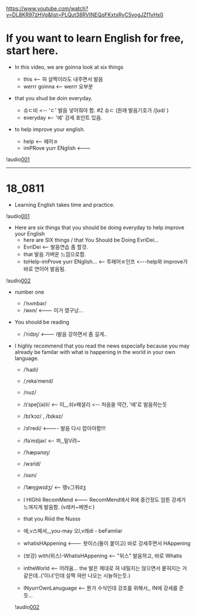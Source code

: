 <https://www.youtube.com/watch?v=DL8KR97zHVg&list=PLQut38RVINEQqFKxtxRyC5yogJZf1yHx0>

# If you want to learn English for free, start here.



* In this video, we are goinna look at six things
  - this <-- 혀 살짝이라도 내주면서 발음
  - werrr goinna  <-- werrr 요부분
   
     
* that you shud be doin everyday.
  - 슈ㄷ비  <-- 'ㄷ' 발음 넣어줘야 함.  #2 슈ㄷ (원래 발음기호가 /ʃʊd/ )
  - everyday  <-- '에' 강세 포인트 있음.
  
* to help improve your english.
  - help <-- 헤어ㅍ
  - imPRove yurr ENglish  <--- 
  
 !audio[001](https://github.com/brianrobo/English/blob/master/18_0716_If_you_want/18_0716_001.m4a)
 
 ------------------------------------------------------------------------------------------------------
 
 # 18_0811
 
 * Learning English takes time and practice.
 
 !audio[001](https://github.com/brianrobo/English/blob/master/18_0716_If_you_want/18_0811_001.m4a)
 
 
 * Here are six things that you should be doing everyday to help improve your English
   - here are SIX things / that You Should be Doing EvriDei...
   - EvriDei  <-- 발음연습 좀 할것.
   - that 발음 가벼운 느낌으로함.
   - toHelp-imProve yurr ENglish...    <-- 투헤어ㅍ인프   <---help와 improve가 바로 연이어 발음됨.
   
 !audio[002](https://github.com/brianrobo/English/blob/master/18_0716_If_you_want/18_0811_002.m4a)
 
 
 * number one
   - /ˈnʌmbər/
   - /wʌn/           <--- 이거 였구낭...
 
 * You should be reading
   - /ˈridɪŋ/   <--- i발음 강하면서 좀 길게..

* I highly recommend that you read the news especially because you may already be familar with what is happening in the world in your own language.
  - /ˈhaɪli/
  - /ˌrekəˈmend/
  - /nuz/
  - /ɪˈspeʃ(ə)li/    <-- 이,,,쉬v페셜리  <-- 처음을 약간, '에'로 발음하는듯
  - /bɪˈkɔz/ ,  /bɪkəz/
  - /ɔlˈredi/        <---- 발음 다시 잡아야함!!!
  - /fəˈmɪljər/      <-- 퍼,,밀V려~
  - /ˈhæpənɪŋ/
  - /wɜrld/
  - /oʊn/
  - /ˈlæŋɡwɪdʒ/    <-- 랭v그위dʒ
  
  - I HIGhli RecomMend         <--- RecomMend에서 R에 중간정도 암튼 강세가 느껴지게 발음함. (v레커~메엔ㄷ)
  - that you Riiid the Nusss
  - 에,v스페셔,,,you-may 오l,v레di - beFamilar
  
  - whatisHAppening  <--- 왓이스(둘이 붙이고) 바로 강세주면서 HAppening
  - (보강) with(위스)-WhatisHAppening  <-- "위스" 발음하고, 바로 Whatis
  - intheWorld  <-- 어려움... the 발은 제대로 혀 내밀지는 않으면서 뭍혀지는  거 같은데..('이너'인데 살짝 혀만 나오는 시늉하는듯.)
  - INyurrOwnLanuguage  <-- 뭔가 수식인데 강조를 위해서,, IN에 강세를 준듯...
  
  !audio[002](https://github.com/brianrobo/English/blob/master/18_0716_If_you_want/18_0811_002.m4a)
  
